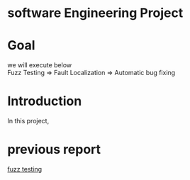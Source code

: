 # software Engineering Project



# Goal
we will execute below  
Fuzz Testing => Fault Localization => Automatic bug fixing 

# Introduction
In this project, 

# previous report
[fuzz testing](https://www.notion.so/First-tutorial-Report-92b32785281b41edb2c13eb3e3342d58)

